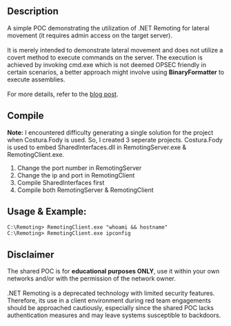 ## Description
A simple POC demonstrating the utilization of .NET Remoting for lateral movement (it requires admin access on the target server).
<br>
<br>
It is merely intended to demonstrate lateral movement and does not utilize a covert method to execute commands on the server. The execution is achieved by invoking cmd.exe which is not deemed OPSEC friendly in certain scenarios, a better approach might involve using **BinaryFormatter** to execute assemblies.
<br>
<br>
For more details, refer to the [blog post](https://www.mqsec.me/2024/02/07/net-remoting-for-lateral-movement-and-backdooring/).

## Compile
**Note:** I encountered difficulty generating a single solution for the project when Costura.Fody is used. So, I created 3 seperate projects.
Costura.Fody is used to embed SharedInterfaces.dll in RemotingServer.exe & RemotingClient.exe.
1. Change the port number in RemotingServer
2. Change the ip and port in RemotingClient
3. Compile SharedInterfaces first
4. Compile both RemotingServer & RemotingClient

## Usage & Example:
```
C:\Remoting> RemotingClient.exe "whoami && hostname"
C:\Remoting> RemotingClient.exe ipconfig
```

## Disclaimer
The shared POC is for **educational purposes ONLY**, use it within your own networks and/or with the permission of the network owner.
<br>
<br>
.NET Remoting is a deprecated technology with limited security features. Therefore, its use in a client environment during red team engagements should be approached cautiously, especially since the shared POC lacks authentication measures and may leave systems susceptible to backdoors.
